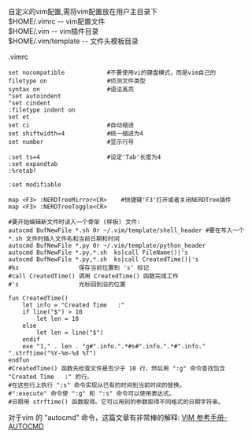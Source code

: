 自定义的vim配置,需将vim配置放在用户主目录下     
$HOME/.vimrc        -- vim配置文件    
$HOME/.vim          -- vim插件目录    
$HOME/.vim/template  -- 文件头模板目录

.vimrc     

    set nocompatible            #不要使用vi的键盘模式，而是vim自己的
    filetype on                 #侦测文件类型
    syntax on                   #语法高亮
    "set autoindent 
    "set cindent 
    :filetype indent on     
    set et
    set ci                      #自动缩进
    set shiftwidth=4            #统一缩进为4
    set number                  #显示行号
    
    :set ts=4                   #设定'Tab'长度为4
    :set expandtab
    :%retab!
    
    :set modifiable
    
    map <F3> :NERDTreeMirror<CR>    #快捷键'F3'打开或者关闭NERDTree插件
    map <F3> :NERDTreeToggle<CR> 
    
    #要开始编辑新文件时读入一个骨架 (样板) 文件:
    autocmd BufNewFile *.sh 0r ~/.vim/template/shell_header #要在写入一个 *.sh 文件时插入文件名和当前日期和时间
    autocmd BufNewFile *.py 0r ~/.vim/template/python_header
    autocmd BufNewFile *.py,*.sh  ks|call FileName()|'s
    autocmd BufNewFile *.py,*.sh  ks|call CreatedTime()|'s
    #ks                 保存当前位置到 's' 标记
    #call CreatedTime() 调用 CreatedTime() 函数完成工作
    #'s                 光标回到旧的位置

    fun CreatedTime()
        let info = "Created Time   :"
        if line("$") > 10
            let len = 10
        else
            let len = line("$")
        endif
        exe "1," . len . "g#".info.".*#s#".info.".*#".info." ".strftime("%Y-%m-%d %T")
    endfun 
    #CreatedTime() 函数先检查文件是否少于 10 行，然后用 ":g" 命令查找包含 "Created Time   :" 的行。
    #在这些行上执行 ":s" 命令实现从已有的时间到当前时间的替换。
    #":execute" 命令使 ":g" 和 ":s" 命令可以使用表达式。
    #日期用 strftime() 函数取得。它可以用别的参数取得不同格式的日期字符串。

对于vim 的 "autocmd" 命令，这篇文章有非常棒的解释:
[VIM 参考手册-AUTOCMD](http://vimcdoc.sourceforge.net/doc/autocmd.html)



